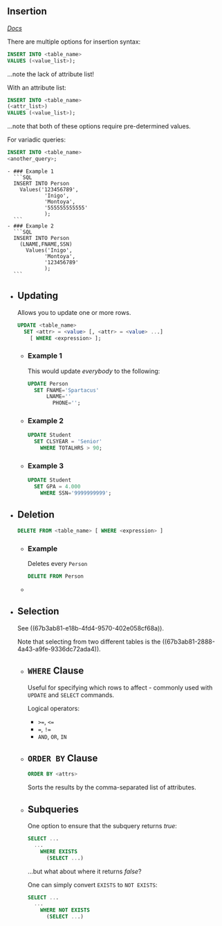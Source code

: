 ## Insertion
*[Docs](https://mariadb.com/kb/en/insert/)*

There are multiple options for insertion syntax:
```SQL
INSERT INTO <table_name>
VALUES (<value_list>);
```
...note the lack of attribute list!

With an attribute list:
```SQL
INSERT INTO <table_name>
(<attr_list>)
VALUES (<value_list>);
```
...note that both of these options require pre-determined values.

For variadic queries:
```SQL
INSERT INTO <table_name>
<another_query>;
```
	- ### Example 1
	  ```SQL
	  INSERT INTO Person
	  	Values('123456789',
	            'Inigo',
	            'Montoya',
	            '555555555555'
	            );
	  ```
	- ### Example 2
	  ```SQL
	  INSERT INTO Person
	  	(LNAME,FNAME,SSN)
	      Values('Inigo',
	            'Montoya',
	            '123456789'
	            );
	  ```
- ## Updating
  Allows you to update one or more rows.
  
  ```SQL
  UPDATE <table_name>
  	SET <attr> = <value> [, <attr> = <value> ...]
      [ WHERE <expression> ];
  ```
	- ### Example 1
	  This would update *everybody* to the following:
	  ```SQL
	  UPDATE Person
	  	SET FNAME='Spartacus'
	      	LNAME=''
	          PHONE='';
	  ```
	- ### Example 2
	  ```SQL
	  UPDATE Student
	  	SET CLSYEAR = 'Senior'
	      WHERE TOTALHRS > 90;
	  ```
	- ### Example 3
	  ```SQL
	  UPDATE Student
	  	SET GPA = 4.000
	      WHERE SSN='9999999999';
	  ```
- ## Deletion
  ```SQL
  DELETE FROM <table_name> [ WHERE <expression> ]
  ```
	- ### Example
	  Deletes every `Person`
	  ```SQL
	  DELETE FROM Person
	  ```
	-
- ## Selection
  See ((67b3ab81-e18b-4fd4-9570-402e058cf68a)).
  
  Note that selecting from two different tables is the ((67b3ab81-2888-4a43-a9fe-9336dc72ada4)).
	- ## `WHERE` Clause
	  Useful for specifying which rows to affect - commonly used with `UPDATE` and `SELECT` commands.
	  
	  Logical operators:
	  * `>=`, `<=`
	  * `=`, `!=`
	  * `AND`, `OR`, `IN`
	- ## `ORDER BY` Clause
	  ```SQL
	  ORDER BY <attrs>
	  ```
	  
	  Sorts the results by the comma-separated list of attributes.
	- ## Subqueries
	  One option to ensure that the subquery returns *true*:
	  ```SQL
	  SELECT ...
	  	...
	      WHERE EXISTS
	      	(SELECT ...)
	  ```
	  ...but what about where it returns *false*?
	  
	  One can simply convert `EXISTS` to `NOT EXISTS`:
	  ```SQL
	  SELECT ...
	  	...
	      WHERE NOT EXISTS
	      	(SELECT ...)
	  ```